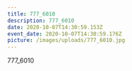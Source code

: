 ```yaml
---
title: 777_6010
description: 777_6010
date: 2020-10-07T14:30:59.153Z
event_date: 2020-10-07T14:30:59.176Z
picture: /images/uploads/777_6010.jpg
---
```

777_6010